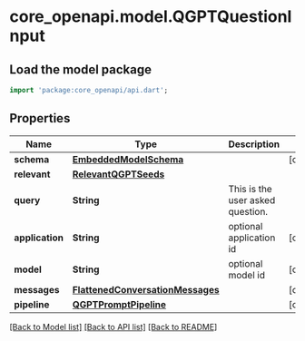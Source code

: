 # core_openapi.model.QGPTQuestionInput

## Load the model package
```dart
import 'package:core_openapi/api.dart';
```

## Properties
Name | Type | Description | Notes
------------ | ------------- | ------------- | -------------
**schema** | [**EmbeddedModelSchema**](EmbeddedModelSchema.md) |  | [optional] 
**relevant** | [**RelevantQGPTSeeds**](RelevantQGPTSeeds.md) |  | 
**query** | **String** | This is the user asked question. | 
**application** | **String** | optional application id | [optional] 
**model** | **String** | optional model id | [optional] 
**messages** | [**FlattenedConversationMessages**](FlattenedConversationMessages.md) |  | [optional] 
**pipeline** | [**QGPTPromptPipeline**](QGPTPromptPipeline.md) |  | [optional] 

[[Back to Model list]](../README.md#documentation-for-models) [[Back to API list]](../README.md#documentation-for-api-endpoints) [[Back to README]](../README.md)


